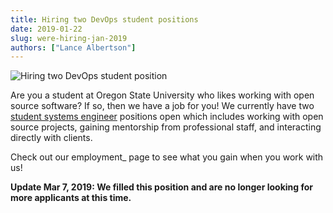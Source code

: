 ```yaml
---
title: Hiring two DevOps student positions
date: 2019-01-22
slug: were-hiring-jan-2019
authors: ["Lance Albertson"]
---
```


![Hiring two DevOps student position](/images/osl-students-2018.jpg#blog)

Are you a student at Oregon State University who likes working with open source software? If so, then we have a job for
you! We currently have two [student systems engineer](https://jobs.oregonstate.edu/postings/70962) positions open which
includes working with open source projects, gaining mentorship from professional staff, and interacting directly with
clients.

Check out our employment\_ page to see what you gain when you work with us!

**Update Mar 7, 2019: We filled this position and are no longer looking for more applicants at this time.**
